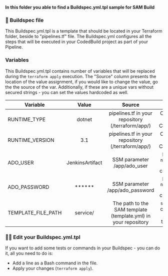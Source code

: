 **In this folder you able to find a Buildspec.yml.tpl sample for SAM Build**

### 📃 Buildspec file
This Buildspec.yml.tpl is a template that should be located in your Terraform folder, beside to "pipelines.tf" file.
The Buildspec.yml configures all the steps that will be executed in your CodedBuild project as part of your Pipeline.

### Variables
This Buildspec.yml.tpl contains number of variables that will be replaced during the ```terraform apply``` execution.
The "Source" column presents the location of the value assignment, if you would like to change the value, go the the source of the var.
Additionally, if these are a unique vars without secured strings - you can set the values hardcoded as well.

| Variable  | Value | Source | Usage |
| --------- |:-------------:| :-------------:| :--------------:|
| RUNTIME_TYPE | dotnet| pipelines.tf in your repository (/terraform/app/) | Config for the CodeBuild. |
| RUNTIME_VERSION | 3.1 | pipelines.tf in your repository (/terraform/app/) | Config for the CodeBuild.| 
| ADO_USER | JenkinsArtifact | SSM parameter /app/ado_user | In use in ```nuget add source``` command. |
| ADO_PASSWORD | ****** | SSM parameter /app/ado_password | In use in ```nuget add source``` command. |
| TEMPLATE_FILE_PATH | service/ | The path to the SAM template (template.yml) in your repository | ```sam build``` command runs in this path. |

### ✍🏼 Edit your Buildspec.yml.tpl
If you want to add some tests or commands in your Buildspec - you can do it, all you need to do is:
- Add a line as a Bash command in the file.
- Apply your changes (```terraform apply```).

